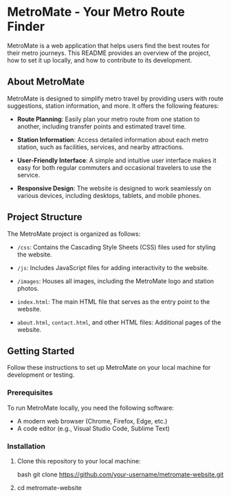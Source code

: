 # MetroMate - Your Metro Route Finder

MetroMate is a web application that helps users find the best routes for their metro journeys. This README provides an overview of the project, how to set it up locally, and how to contribute to its development.

## About MetroMate

MetroMate is designed to simplify metro travel by providing users with route suggestions, station information, and more. It offers the following features:

- **Route Planning**: Easily plan your metro route from one station to another, including transfer points and estimated travel time.

- **Station Information**: Access detailed information about each metro station, such as facilities, services, and nearby attractions.

- **User-Friendly Interface**: A simple and intuitive user interface makes it easy for both regular commuters and occasional travelers to use the service.

- **Responsive Design**: The website is designed to work seamlessly on various devices, including desktops, tablets, and mobile phones.

## Project Structure

The MetroMate project is organized as follows:

- `/css`: Contains the Cascading Style Sheets (CSS) files used for styling the website.

- `/js`: Includes JavaScript files for adding interactivity to the website.

- `/images`: Houses all images, including the MetroMate logo and station photos.

- `index.html`: The main HTML file that serves as the entry point to the website.

- `about.html`, `contact.html`, and other HTML files: Additional pages of the website.

## Getting Started

Follow these instructions to set up MetroMate on your local machine for development or testing.

### Prerequisites

To run MetroMate locally, you need the following software:

- A modern web browser (Chrome, Firefox, Edge, etc.)
- A code editor (e.g., Visual Studio Code, Sublime Text)

### Installation

1. Clone this repository to your local machine:

   bash
   git clone https://github.com/your-username/metromate-website.git

2. cd metromate-website
